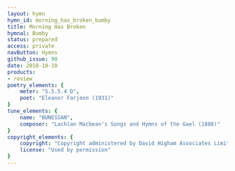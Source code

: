 ```yaml
---
layout: hymn
hymn_id: morning_has_broken_bumby
title: Morning Has Broken
hymnal: Bumby
status: prepared
access: private
navButton: Hymns
github_issue: 90
date: 2018-10-10
products:
- review
poetry_elements: {
    meter: "5.5.5.4 D",
    poet: "Eleanor Farjeon (1931)"
}
tune_elements: {
    name: "BUNESSAN",
    composer: "Lachlan Macbean's Songs and Hymns of the Gael (1888)"
}
copyright_elements: {
    copyright: "Copyright administered by David Higham Associates Limited, London",
    license: "Used by permission"
}
---
```


